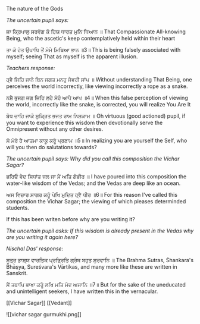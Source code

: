 The nature of the Gods

*The uncertain pupil says:*

ਜਾ ਕ੍ਰਿਪਾਲੁ ਸਰਵੱਗ ਕੋ ਹਿਯ ਧਾਰਤ ਮੁਨਿ ਧਿਆਨ ॥
That Compassionate All-knowing Being, who the ascetic's keep contemplatively held within their heart

ਤਾ ਕੋ ਹੋਤ ਉਪਾਧਿ ਤੇਂ ਮੋਮੇ ਮਿਥਿਆ ਭਾਨ ॥3॥
This is being falsely associated with myself; seeing That as myself is the apparent illusion.

*Teachers response:*

ਹ੍ਵੈ ਜਿਹਿ ਜਾਨੇ ਬਿਨ ਜਗਤ ਮਨਹੁ ਜੇਵਰੀ ਸਾਂਪ ॥
Without understanding That Being, one perceives the world incorrectly, like viewing incorrectly a rope as a snake.

ਨਸ਼ੈ ਭੁਜਗ ਜਗ ਜਿਹਿ ਲਹੇ ਸੋਹੰ ਆਪੈ ਆਪ ॥4॥
When this false perception of viewing the world, incorrectly like the snake, is corrected, you will realize You Are It

ਬੋਧ ਚਾਹਿ ਜਾਕੋ ਸੁਕ੍ਰਿਤ ਭਜਤ ਰਾਮ ਨਿਸ਼ਕਾਮ ॥
Oh virtuous (good actioned) pupil, if you want to experience this wisdom then devotionally serve the Omnipresent without any other desires.

ਸੋ ਮੇਰੇ ਹੈ ਆਤਮਾ ਕਾਕੂ ਕਰੂੰ ਪ੍ਰਣਾਮ ॥5॥
In realizing you are yourself the Self, who will you then do salutations towards?

*The uncertain pupil says: Why did you call this composition the Vichar Sagar?*

ਭਰਿਓ ਵੇਦ ਸਿਧਾਂਤ ਜਲ ਜਾ ਮੈਂ ਅਤਿ ਗੰਭੀਰ ॥
I have poured into this composition the water-like wisdom of the Vedas; and the Vedas are deep like an ocean.

ਅਸ ਵਿਚਾਰ ਸਾਗਰ ਕਹੂੰ ਪੇਖਿ ਮੁਦਿਤ ਹ੍ਵੈ ਧੀਰ ॥6॥
For this reason I've called this composition the Vichar Sagar; the viewing of which pleases determinded students.

If this has been writen before why are you writing it?

*The uncertain pupil asks: If this wisdom is already present in the Vedas why are you writing it again here?*

*Nischal Das' response:*

ਸੂਤ੍ਰ ਭਾਸ਼੍ਯ ਵਾਰਤਿਕ ਪ੍ਰਭ੍ਰਿਤਿ ਗ੍ਰੰਥ ਬਹੁਤ ਸੁਰਵਾਨਿ ॥
The Brahma Sutras, Śhankara's Bhāṣya, Sureśvara's Vārtikas, and many more like these are written in Sanskrit.

ਮੈਂ ਤਥਾਪਿ ਭਾਖਾ ਕਰੂੰ ਲਖਿ ਮਤਿ ਮੰਦ ਅਜਾਨਿ ॥7॥
But for the sake of the uneducated and unintelligent seekers, I have written this in the vernacular.

[[Vichar Sagar]] 
[[Vedant]] 

![[vichar sagar gurmukhi.png]]